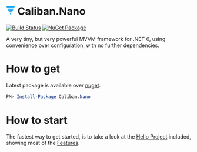 # ![](docs/README.png) Caliban.Nano

[![Build Status](https://img.shields.io/azure-devops/build/cuhsat/Caliban.Nano/3?logo=azuredevops&logoColor=white&style=for-the-badge&colorB=44CC11)](https://dev.azure.com/cuhsat/Caliban.Nano)
[![NuGet Package](https://img.shields.io/nuget/v/Caliban.Nano.svg?logo=nuget&logoColor=white&style=for-the-badge&colorB=44CC11)](https://www.nuget.org/packages/Caliban.Nano)

A very tiny, but very powerful MVVM framework for .NET 6, using convenience over configuration, with no further dependencies.

# How to get

Latest package is available over [nuget](https://www.nuget.org/packages/Caliban.Nano).

```powershell
PM> Install-Package Caliban.Nano
```

# How to start

The fastest way to get started, is to take a look at the [Hello Project](samples/Caliban.Nano.Hello/) included, showing most of the [Features](docs/README.md).
